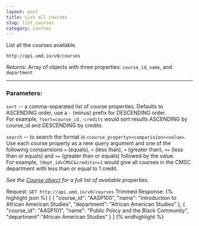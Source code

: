 ```yaml
---
layout: post
title: List all courses
slug: list_courses
category: courses
---
```


List all the courses available.

`http://api.umd.io/v0/courses`

*Returns:* Array of objects with three properties: `course_id`, `name`, and `department`

----

### Parameters:

`sort` -- a comma-separated list of course properties. Defaults to ASCENDING order, use a `-` (minus) prefix for DESCENDING order.
<br>For example, `?sort=course_id,-credits` would sort results ASCENDING by course_id and DESCENDING by credits.

`search` -- to search the format is `<course_property><comparision><value>`. Use each course property as a new query argument and one of the following comparisions `=` (equals), `<` (less than), `>` (greater than), `<=` (less than or equals) and `>=` (greater than or equals) followed by the value.
<br>For example, `?dept_id=CMSC&credits<=1` would give all courses in the CMSC department with less than or equal to 1 credit.

*See the [Course object](/#course_object) for a full list of available properties.*

<!-- EXAMPLE -->

Request: `GET http://api.umd.io/v0/courses`
Trimmed Response:
{% highlight json %}
[
  {
    "course_id": "AASP100",
    "name": "Introduction to African American Studies",
    "department": "African American Studies"
  },
  {
    "course_id": "AASP101",
    "name": "Public Policy and the Black Community",
    "department":"African American Studies"
  }
]
{% endhighlight %}

<!-- END -->
